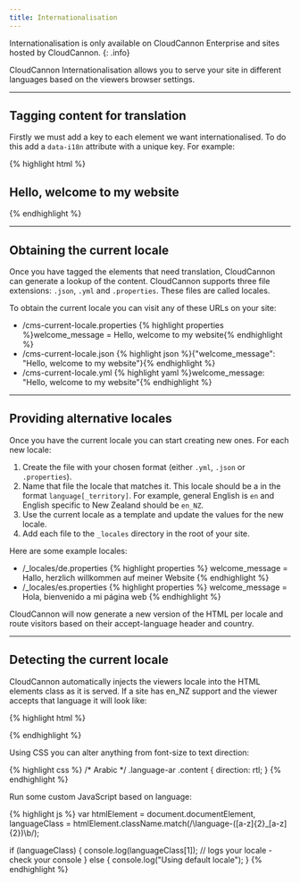 ```yaml
---
title: Internationalisation
---
```


Internationalisation is only available on CloudCannon Enterprise and sites hosted by CloudCannon.
{: .info}

CloudCannon Internationalisation allows you to serve your site in different languages based on the viewers browser settings.

***

## Tagging content for translation

Firstly we must add a key to each element we want internationalised. To do this add a `data-i18n` attribute with a unique key. For example:

{% highlight html %}
<h2 class="editable" data-il8n="welcome_message">Hello, welcome to my website</h2>
{% endhighlight %}

***

## Obtaining the current locale

Once you have tagged the elements that need translation, CloudCannon can generate a lookup of the content. CloudCannon supports three file extensions: `.json`, `.yml` and `.properties`. These files are called locales.

To obtain the current locale you can visit any of these URLs on your site:

<ul>
	<li>
		/cms-current-locale.properties
		{% highlight properties %}welcome_message = Hello, welcome to my website{% endhighlight %}
	</li>
	<li>
		/cms-current-locale.json
		{% highlight json %}{"welcome_message": "Hello, welcome to my website"}{% endhighlight %}
	</li>
	<li>
		/cms-current-locale.yml
		{% highlight yaml %}welcome_message: "Hello, welcome to my website"{% endhighlight %}
	</li>
</ul>

***

## Providing alternative locales
Once you have the current locale you can start creating new ones. For each new locale:

1. Create the file with your chosen format (either `.yml`, `.json` or `.properties`).
2. Name that file the locale that matches it. This locale should be a in the format `language[_territory]`. For example, general English is `en` and English specific to New Zealand should be `en_NZ`.
3. Use the current locale as a template and update the values for the new locale.
4. Add each file to the `_locales` directory in the root of your site.

Here are some example locales:

<ul>
	<li>
		/_locales/de.properties
		{% highlight properties %}
		welcome_message = Hallo, herzlich willkommen auf meiner Website
		{% endhighlight %}
	</li>
	<li>
		/_locales/es.properties
		{% highlight properties %}
		welcome_message = Hola, bienvenido a mi página web
		{% endhighlight %}
	</li>
</ul>

CloudCannon will now generate a new version of the HTML per locale and route visitors based on their accept-language header and country.

***

## Detecting the current locale

CloudCannon automatically injects the viewers locale into the HTML elements class as it is served. If a site has en_NZ support and the viewer accepts that language it will look like:

{% highlight html %}
<html class="language-en_nz">
{% endhighlight %}

Using CSS you can alter anything from font-size to text direction:

{% highlight css %}
/* Arabic */
.language-ar .content {
	direction: rtl;
}
{% endhighlight %}

Run some custom JavaScript based on language:

{% highlight js %}
var htmlElement = document.documentElement,
  languageClass = htmlElement.className.match(/\language\-([a-z]{2}_[a-z]{2})\b/);

if (languageClass) {
  console.log(languageClass[1]); // logs your locale - check your console
} else {
  console.log("Using default locale");
}
{% endhighlight %}

<script>
var htmlElement = document.documentElement,
  languageClass = htmlElement.className.match(/\language\-([a-z]{2}_[a-z]{2})\b/);

if (languageClass) {
  console.log(languageClass[1]); // logs your locale - check your console
} else {
  console.log("Using default locale");
}
</script>
